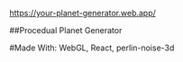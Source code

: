 https://your-planet-generator.web.app/

##Procedual Planet Generator

#Made With:
WebGL, React, perlin-noise-3d
